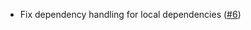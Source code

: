 - Fix dependency handling for local dependencies ([#6](https://github.com/phil-opp/cargo-post/pull/6))
